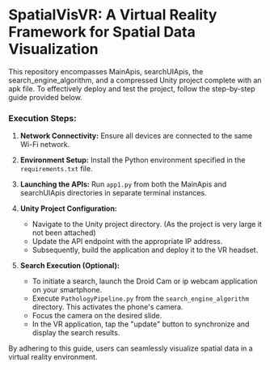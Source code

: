 # SpatialVisVR: A Virtual Reality Framework for Spatial Data Visualization

This repository encompasses MainApis, searchUIApis, the search_engine_algorithm, and a compressed Unity project complete with an apk file. To effectively deploy and test the project, follow the step-by-step guide provided below.

### Execution Steps:

1. **Network Connectivity:** Ensure all devices are connected to the same Wi-Fi network.
   
2. **Environment Setup:** Install the Python environment specified in the `requirements.txt` file.
   
3. **Launching the APIs:** Run `app1.py` from both the MainApis and searchUIApis directories in separate terminal instances.
   
4. **Unity Project Configuration:** 
   - Navigate to the Unity project directory. (As the project is very large it not been attached)
   - Update the API endpoint with the appropriate IP address.
   - Subsequently, build the application and deploy it to the VR headset.
   
5. **Search Execution (Optional):** 
   - To initiate a search, launch the Droid Cam or ip webcam application on your smartphone. 
   - Execute `PathologyPipeline.py` from the `search_engine_algorithm` directory. This activates the phone's camera.
   - Focus the camera on the desired slide.
   - In the VR application, tap the "update" button to synchronize and display the search results.

By adhering to this guide, users can seamlessly visualize spatial data in a virtual reality environment.
